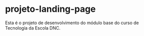 # projeto-landing-page
Esta é o projeto de desenvolvimento do módulo base do curso de Tecnologia da Escola DNC.
